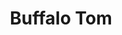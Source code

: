 ---
title: "Buffalo Tom"
summary: "Buffalo Tom is an American alternative rock band from Boston, Massachusetts, formed in 1986. Its principal members are guitarist Bill Janovitz, bassist Chris Colbourn, and drummer Tom Maginnis. The band's name is derived from the band Buffalo Springfield and the first name of the drummer."
slug: "buffalo-tom"
image: "buffalo-tom.jpg"
apple_music_artist_url: "https://music.apple.com/gb/artist/buffalo-tom/1469974"
wikipedia_url: "https://en.wikipedia.org/wiki/Buffalo_Tom"
---